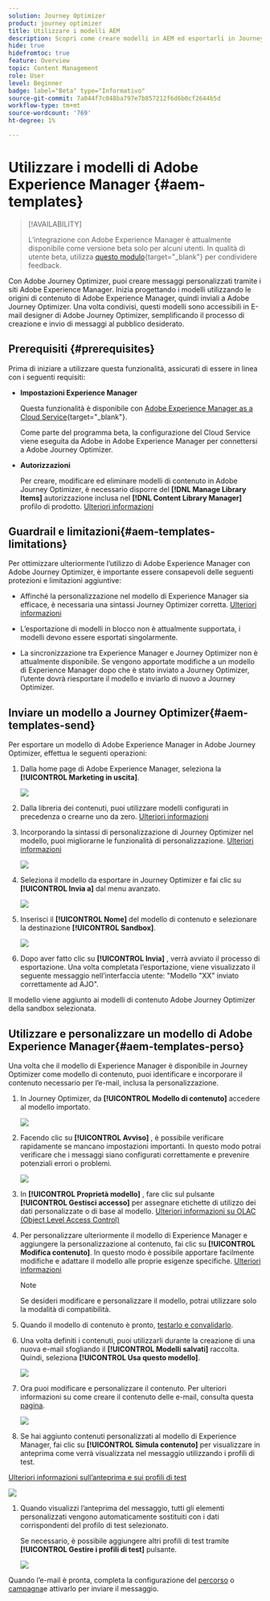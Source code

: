 ```yaml
---
solution: Journey Optimizer
product: journey optimizer
title: Utilizzare i modelli AEM
description: Scopri come creare modelli in AEM ed esportarli in Journey Optimizer
hide: true
hidefromtoc: true
feature: Overview
topic: Content Management
role: User
level: Beginner
badge: label="Beta" type="Informativo"
source-git-commit: 7a044f7c048ba797e7b857212f6d6b0cf2644b5d
workflow-type: tm+mt
source-wordcount: '769'
ht-degree: 1%

---
```


# Utilizzare i modelli di Adobe Experience Manager {#aem-templates}

>[!AVAILABILITY]
>
>L’integrazione con Adobe Experience Manager è attualmente disponibile come versione beta solo per alcuni utenti.
> In qualità di utente beta, utilizza [questo modulo](https://forms.office.com/pages/responsepage.aspx?id=Wht7-jR7h0OUrtLBeN7O4Wf0cbVTQ3tCpW_unE-w8-JUN1FaNlAzNkhPSUdaSkJXVFRCNTRJNVRFSy4u){target="_blank"} per condividere feedback.

Con Adobe Journey Optimizer, puoi creare messaggi personalizzati tramite i siti Adobe Experience Manager. Inizia progettando i modelli utilizzando le origini di contenuto di Adobe Experience Manager, quindi inviali a Adobe Journey Optimizer. Una volta condivisi, questi modelli sono accessibili in E-mail designer di Adobe Journey Optimizer, semplificando il processo di creazione e invio di messaggi al pubblico desiderato.

## Prerequisiti {#prerequisites}

Prima di iniziare a utilizzare questa funzionalità, assicurati di essere in linea con i seguenti requisiti:

* **Impostazioni Experience Manager**

   Questa funzionalità è disponibile con [Adobe Experience Manager as a Cloud Service](https://experienceleague.adobe.com/docs/experience-manager-cloud-service/content/overview/introduction.html){target="_blank"}.

   Come parte del programma beta, la configurazione del Cloud Service viene eseguita da Adobe in Adobe Experience Manager per connettersi a Adobe Journey Optimizer.

* **Autorizzazioni**

   Per creare, modificare ed eliminare modelli di contenuto in Adobe Journey Optimizer, è necessario disporre del **[!DNL Manage Library Items]** autorizzazione inclusa nel **[!DNL Content Library Manager]** profilo di prodotto. [Ulteriori informazioni](../administration/ootb-product-profiles.md#content-library-manager)

## Guardrail e limitazioni{#aem-templates-limitations}

Per ottimizzare ulteriormente l’utilizzo di Adobe Experience Manager con Adobe Journey Optimizer, è importante essere consapevoli delle seguenti protezioni e limitazioni aggiuntive:

* Affinché la personalizzazione nel modello di Experience Manager sia efficace, è necessaria una sintassi Journey Optimizer corretta. [Ulteriori informazioni](../personalization/personalization-syntax.md)

* L’esportazione di modelli in blocco non è attualmente supportata, i modelli devono essere esportati singolarmente.

* La sincronizzazione tra Experience Manager e Journey Optimizer non è attualmente disponibile. Se vengono apportate modifiche a un modello di Experience Manager dopo che è stato inviato a Journey Optimizer, l’utente dovrà riesportare il modello e inviarlo di nuovo a Journey Optimizer.

## Inviare un modello a Journey Optimizer{#aem-templates-send}

Per esportare un modello di Adobe Experience Manager in Adobe Journey Optimizer, effettua le seguenti operazioni:

1. Dalla home page di Adobe Experience Manager, seleziona la **[!UICONTROL Marketing in uscita]**.

   ![](assets/aem-outbound-menu.png)

1. Dalla libreria dei contenuti, puoi utilizzare modelli configurati in precedenza o crearne uno da zero. [Ulteriori informazioni](https://experienceleague.adobe.com/docs/experience-manager-65/authoring/authoring/managing-pages.html?lang=en#creating-a-new-page)

1. Incorporando la sintassi di personalizzazione di Journey Optimizer nel modello, puoi migliorarne le funzionalità di personalizzazione. [Ulteriori informazioni](../personalization/personalization-syntax.md)

   ![](assets/aem_ajo_4.png)

1. Seleziona il modello da esportare in Journey Optimizer e fai clic su **[!UICONTROL Invia a]** dal menu avanzato.

   ![](assets/aem-advanced-menu.png)

1. Inserisci il **[!UICONTROL Nome]** del modello di contenuto e selezionare la destinazione **[!UICONTROL Sandbox]**.

   ![](assets/aem-send-template-settings.png)

1. Dopo aver fatto clic su **[!UICONTROL Invia]** , verrà avviato il processo di esportazione. Una volta completata l’esportazione, viene visualizzato il seguente messaggio nell’interfaccia utente: &quot;Modello &quot;XX&quot; inviato correttamente ad AJO&quot;.

Il modello viene aggiunto ai modelli di contenuto Adobe Journey Optimizer della sandbox selezionata.

## Utilizzare e personalizzare un modello di Adobe Experience Manager{#aem-templates-perso}

Una volta che il modello di Experience Manager è disponibile in Journey Optimizer come modello di contenuto, puoi identificare e incorporare il contenuto necessario per l’e-mail, inclusa la personalizzazione.

1. In Journey Optimizer, da **[!UICONTROL Modello di contenuto]** accedere al modello importato.

   ![](assets/aem_ajo_1.png)

1. Facendo clic su **[!UICONTROL Avviso]** , è possibile verificare rapidamente se mancano impostazioni importanti. In questo modo potrai verificare che i messaggi siano configurati correttamente e prevenire potenziali errori o problemi.

   ![](assets/aem_ajo_2.png)

1. In **[!UICONTROL Proprietà modello]** , fare clic sul pulsante **[!UICONTROL Gestisci accesso]** per assegnare etichette di utilizzo dei dati personalizzate o di base al modello. [Ulteriori informazioni su OLAC (Object Level Access Control)](../administration/object-based-access.md)

1. Per personalizzare ulteriormente il modello di Experience Manager e aggiungere la personalizzazione al contenuto, fai clic su **[!UICONTROL Modifica contenuto]**. In questo modo è possibile apportare facilmente modifiche e adattare il modello alle proprie esigenze specifiche. [Ulteriori informazioni](get-started-email-design.md)

   >[!NOTE]
   >
   > Se desideri modificare e personalizzare il modello, potrai utilizzare solo la modalità di compatibilità.

1. Quando il modello di contenuto è pronto, [testarlo e convalidarlo](content-templates.md#test-template).

1. Una volta definiti i contenuti, puoi utilizzarli durante la creazione di una nuova e-mail sfogliando il **[!UICONTROL Modelli salvati]** raccolta. Quindi, seleziona **[!UICONTROL Usa questo modello]**.

   ![](assets/aem_ajo_3.png)

1. Ora puoi modificare e personalizzare il contenuto. Per ulteriori informazioni su come creare il contenuto delle e-mail, consulta questa [pagina](content-from-scratch.md).

   ![](assets/aem_ajo_5.png)

1. Se hai aggiunto contenuti personalizzati al modello di Experience Manager, fai clic su **[!UICONTROL Simula contenuto]** per visualizzare in anteprima come verrà visualizzata nel messaggio utilizzando i profili di test.

[Ulteriori informazioni sull’anteprima e sui profili di test](../email/preview.md)

   ![](assets/aem_ajo_6.png)

1. Quando visualizzi l’anteprima del messaggio, tutti gli elementi personalizzati vengono automaticamente sostituiti con i dati corrispondenti del profilo di test selezionato.

   Se necessario, è possibile aggiungere altri profili di test tramite **[!UICONTROL Gestire i profili di test]** pulsante.

   ![](assets/aem_ajo_7.png)

Quando l’e-mail è pronta, completa la configurazione del [percorso](../building-journeys/journey-gs.md) o [campagna](../campaigns/create-campaign.md)e attivarlo per inviare il messaggio.
